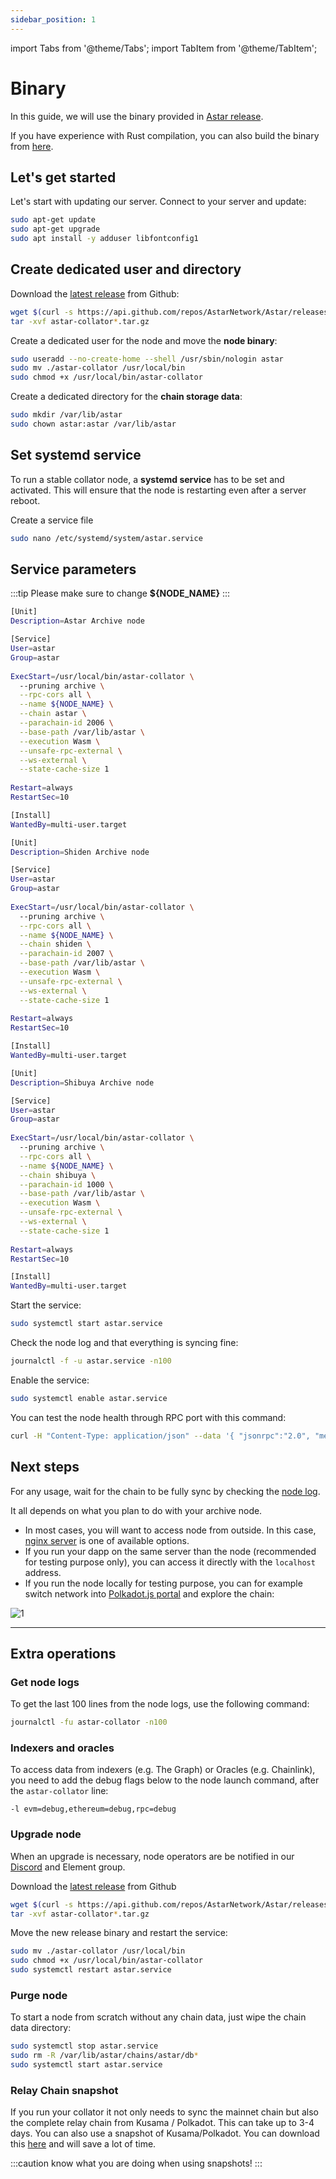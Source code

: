 ```yaml
---
sidebar_position: 1
---
```


import Tabs from '@theme/Tabs';
import TabItem from '@theme/TabItem';

# Binary

In this guide, we will use the binary provided in [Astar release](https://github.com/AstarNetwork/Astar).

If you have experience with Rust compilation, you can also build the binary from [here](https://github.com/astarnetwork/astar).

## Let's get started

Let's start with updating our server. Connect to your server and update:

```sh
sudo apt-get update
sudo apt-get upgrade
sudo apt install -y adduser libfontconfig1
```

## Create dedicated user and directory

Download the [latest release](https://github.com/AstarNetwork/Astar/releases/latest) from Github:

```sh
wget $(curl -s https://api.github.com/repos/AstarNetwork/Astar/releases/latest | grep "tag_name" | awk '{print "https://github.com/AstarNetwork/Astar/releases/download/" substr($2, 2, length($2)-3) "/astar-collator-v" substr($2, 3, length($2)-4) "-ubuntu-x86_64.tar.gz"}')
tar -xvf astar-collator*.tar.gz
```

Create a dedicated user for the node and move the **node binary**:

```sh
sudo useradd --no-create-home --shell /usr/sbin/nologin astar
sudo mv ./astar-collator /usr/local/bin
sudo chmod +x /usr/local/bin/astar-collator
```

Create a dedicated directory for the **chain storage data**:

```sh
sudo mkdir /var/lib/astar
sudo chown astar:astar /var/lib/astar
```

## Set systemd service

To run a stable collator node, a **systemd service** has to be set and activated. This will ensure that the node is restarting even after a server reboot.

Create a service file

```sh
sudo nano /etc/systemd/system/astar.service
```

## Service parameters

:::tip
Please make sure to change **${NODE_NAME}**
:::

<Tabs>
<TabItem value="astar" label="Astar" default>

```sh
[Unit]
Description=Astar Archive node

[Service]
User=astar
Group=astar
  
ExecStart=/usr/local/bin/astar-collator \
  --pruning archive \
  --rpc-cors all \
  --name ${NODE_NAME} \
  --chain astar \
  --parachain-id 2006 \
  --base-path /var/lib/astar \
  --execution Wasm \
  --unsafe-rpc-external \
  --ws-external \
  --state-cache-size 1
  
Restart=always
RestartSec=10

[Install]
WantedBy=multi-user.target
```

</TabItem>
<TabItem value="shiden" label="Shiden" default>

```sh
[Unit]
Description=Shiden Archive node

[Service]
User=astar
Group=astar
  
ExecStart=/usr/local/bin/astar-collator \
  --pruning archive \
  --rpc-cors all \
  --name ${NODE_NAME} \
  --chain shiden \
  --parachain-id 2007 \
  --base-path /var/lib/astar \
  --execution Wasm \
  --unsafe-rpc-external \
  --ws-external \
  --state-cache-size 1
  
Restart=always
RestartSec=10

[Install]
WantedBy=multi-user.target
```

</TabItem>
<TabItem value="shibuya" label="Shibuya" default>

```sh
[Unit]
Description=Shibuya Archive node

[Service]
User=astar
Group=astar
  
ExecStart=/usr/local/bin/astar-collator \
  --pruning archive \
  --rpc-cors all \
  --name ${NODE_NAME} \
  --chain shibuya \
  --parachain-id 1000 \
  --base-path /var/lib/astar \
  --execution Wasm \
  --unsafe-rpc-external \
  --ws-external \
  --state-cache-size 1
  
Restart=always
RestartSec=10

[Install]
WantedBy=multi-user.target
```

</TabItem>
</Tabs>

Start the service:

```sh
sudo systemctl start astar.service
```

Check the node log and that everything is syncing fine:

```sh
journalctl -f -u astar.service -n100
```

Enable the service:

```sh
sudo systemctl enable astar.service
```

You can test the node health through RPC port with this command:

```sh
curl -H "Content-Type: application/json" --data '{ "jsonrpc":"2.0", "method":"system_health", "params":[],"id":1 }' localhost:9933
```

## Next steps

For any usage, wait for the chain to be fully sync by checking the [node log](/docs/nodes/archive-node/binary#get-node-logs).

It all depends on what you plan to do with your archive node.

- In most cases, you will want to access node from outside. In this case, [nginx server](/docs/nodes/archive-node/nginx) is one of available options.
- If you run your dapp on the same server than the node (recommended for testing purpose only), you can access it directly with the `localhost` address.
- If you run the node locally for testing purpose, you can for example switch network into [Polkadot.js portal](https://polkadot.js.org/apps) and explore the chain:

![1](img/1.png)

---

## Extra operations

### Get node logs

To get the last 100 lines from the node logs, use the following command:

```sh
journalctl -fu astar-collator -n100
```

### Indexers and oracles

To access data from indexers (e.g. The Graph) or Oracles (e.g. Chainlink), you need to add the debug flags below to the node launch command, after the `astar-collator` line:

`-l evm=debug,ethereum=debug,rpc=debug`

### Upgrade node

When an upgrade is necessary, node operators are be notified in our [Discord](https://discord.gg/Z3nC9U4) and Element group.

Download the [latest release](https://github.com/AstarNetwork/Astar/releases/latest) from Github

```sh
wget $(curl -s https://api.github.com/repos/AstarNetwork/Astar/releases/latest | grep "tag_name" | awk '{print "https://github.com/AstarNetwork/Astar/releases/download/" substr($2, 2, length($2)-3) "/astar-collator-" substr($2, 3, length($2)-4) "-ubuntu-x86_64.tar.gz"}')
tar -xvf astar-collator*.tar.gz
```

Move the new release binary and restart the service:

```sh
sudo mv ./astar-collator /usr/local/bin
sudo chmod +x /usr/local/bin/astar-collator
sudo systemctl restart astar.service
```

### Purge node

To start a node from scratch without any chain data, just wipe the chain data directory:

```sh
sudo systemctl stop astar.service
sudo rm -R /var/lib/astar/chains/astar/db*
sudo systemctl start astar.service
```

### Relay Chain snapshot

If you run your collator it not only needs to sync the mainnet chain but also the complete relay chain from Kusama / Polkadot. This can take up to 3-4 days. You can also use a snapshot of Kusama/Polkadot. You can download this [here](https://polkashots.io/) and will save a lot of time.

:::caution
know what you are doing when using snapshots!
:::